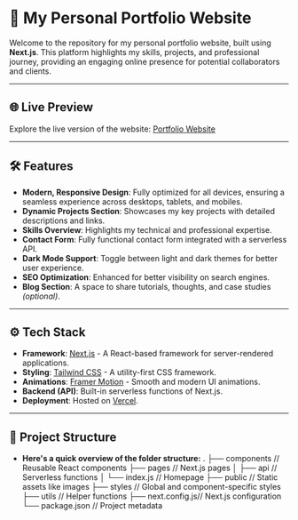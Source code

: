 # 🚀 My Personal Portfolio Website

Welcome to the repository for my personal portfolio website, built using **Next.js**. This platform highlights my skills, projects, and professional journey, providing an engaging online presence for potential collaborators and clients.

---

## 🌐 Live Preview

Explore the live version of the website: [Portfolio Website](https://your-live-site-link.com)

---

## 🛠️ Features

- **Modern, Responsive Design**: Fully optimized for all devices, ensuring a seamless experience across desktops, tablets, and mobiles.
- **Dynamic Projects Section**: Showcases my key projects with detailed descriptions and links.
- **Skills Overview**: Highlights my technical and professional expertise.
- **Contact Form**: Fully functional contact form integrated with a serverless API.
- **Dark Mode Support**: Toggle between light and dark themes for better user experience.
- **SEO Optimization**: Enhanced for better visibility on search engines.
- **Blog Section**: A space to share tutorials, thoughts, and case studies *(optional)*.

---

## ⚙️ Tech Stack

- **Framework**: [Next.js](https://nextjs.org/) - A React-based framework for server-rendered applications.
- **Styling**: [Tailwind CSS](https://tailwindcss.com/) - A utility-first CSS framework.
- **Animations**: [Framer Motion](https://www.framer.com/motion/) - Smooth and modern UI animations.
- **Backend (API)**: Built-in serverless functions of Next.js.
- **Deployment**: Hosted on [Vercel](https://vercel.com/).

---

## 📂 Project Structure

- **Here's a quick overview of the folder structure:**
.
├── components    // Reusable React components
├── pages         // Next.js pages
│   ├── api       // Serverless functions
│   └── index.js  // Homepage
├── public        // Static assets like images
├── styles        // Global and component-specific styles
├── utils         // Helper functions
├── next.config.js// Next.js configuration
└── package.json  // Project metadata
